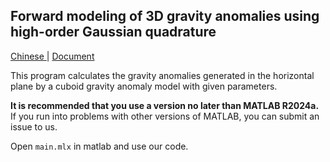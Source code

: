 ## Forward modeling of 3D gravity anomalies using high-order Gaussian quadrature

[Chinese ](./document/README.md) |  [Document](https://gauss-quadrature-3d-gravity.vercel.app/)

This program calculates the gravity anomalies generated in the horizontal plane by a cuboid gravity anomaly model with given parameters.

**It is recommended that you use a version no later than MATLAB R2024a.** If you run into problems with other versions of MATLAB, you can submit an issue to us.

Open `main.mlx` in matlab and use our code.
